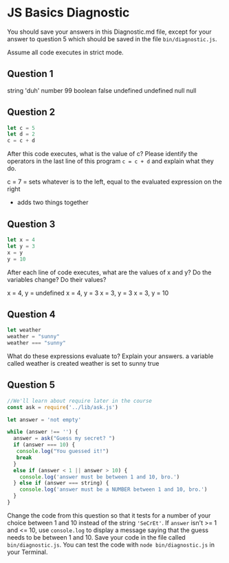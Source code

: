 # JS Basics Diagnostic

You should save your answers in this Diagnostic.md file, except for your answer to
question 5 which should be saved in the file `bin/diagnostic.js`.

Assume all code executes in strict mode.

## Question 1

string 'duh'
number 99
boolean false
undefined undefined
null null

## Question 2

```js
let c = 5
let d = 2
c = c + d

```

After this code executes, what is the value of c?  Please identify the operators in the last line of this program `c = c + d` and explain what they do.

c = 7
= sets whatever is to the left, equal to the evaluated expression on the right
+ adds two things together


## Question 3

```js
let x = 4
let y = 3
x = y
y = 10
```

After each line of code executes, what are the values of x and y?  Do the variables change?  Do their values?

x = 4, y = undefined
x = 4, y = 3
x = 3, y = 3
x = 3, y = 10


## Question 4

```js
let weather
weather = "sunny"
weather === "sunny"
```

What do these expressions evaluate to?  Explain your answers.
a variable called weather is created
weather is set to sunny
true


## Question 5

```js
//We'll learn about require later in the course
const ask = require('../lib/ask.js')

let answer = 'not empty'

while (answer !== '') {
  answer = ask("Guess my secret? ")
  if (answer === 10) {
   console.log("You guessed it!")
   break
  }
  else if (answer < 1 || answer > 10) {
    console.log('answer must be between 1 and 10, bro.')
  } else if (answer === string) {
    console.log('answer must be a NUMBER between 1 and 10, bro.')
  }
}
```

Change the code from this question so that it tests for a number of your choice
between 1 and 10 instead of the string `'SeCrEt'`.  If `answer` isn't >= 1 and
<= 10, use `console.log` to display a message saying that the guess needs to
be between 1 and 10.  Save your code in the file called `bin/diagnostic.js`.
You can test the code with `node bin/diagnostic.js` in your Terminal.
